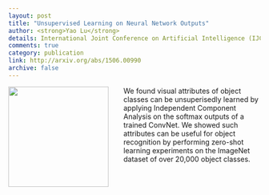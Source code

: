 ```yaml
---
layout: post
title: "Unsupervised Learning on Neural Network Outputs"
author: <strong>Yao Lu</strong>
details: International Joint Conference on Artificial Intelligence (IJCAI), 2016.
comments: true
category: publication
link: http://arxiv.org/abs/1506.00990
archive: false
---
```

<p>
<img src="{{ "/img/zero_shot.jpg" | prepend: site.url }}" align="left" width="200px" style="margin-right:30px">
We found visual attributes of object classes can be unsuperisedly learned by applying Independent Component Analysis on the softmax outputs of a trained ConvNet. We showed such attributes can be useful for object recognition by performing zero-shot learning experiments on the ImageNet dataset of over 20,000 object classes.
</p>
<div style="clear: both"></div>
